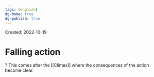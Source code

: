 ```yaml
---
tags: [english] 
dg-home: true
dg-publish: true
---
```

Created: 2022-10-19

# Falling action
?
This comes after the [[Climax]] where the consequences of the action become clear.
<!--SR:!2023-01-14,54,250-->